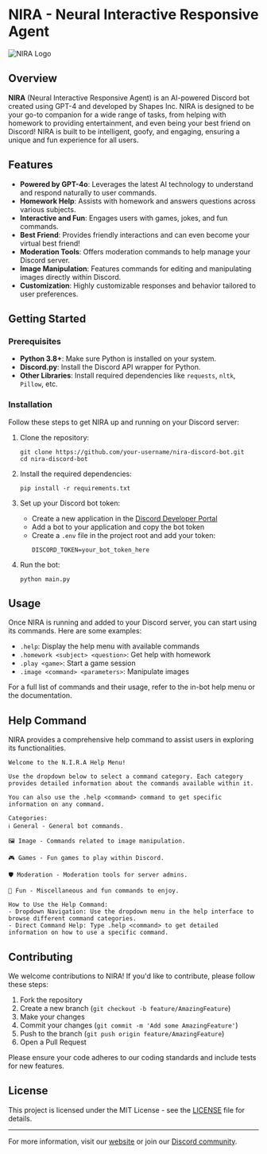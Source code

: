 # NIRA - Neural Interactive Responsive Agent

![NIRA Logo](https://i.ibb.co/VYDC8mTM/f9443ed54c7afd41f87252e934ab54a0.webp)

## Overview

**NIRA** (Neural Interactive Responsive Agent) is an AI-powered Discord bot created using GPT-4 and developed by Shapes Inc. NIRA is designed to be your go-to companion for a wide range of tasks, from helping with homework to providing entertainment, and even being your best friend on Discord! NIRA is built to be intelligent, goofy, and engaging, ensuring a unique and fun experience for all users.

## Features

- **Powered by GPT-4o**: Leverages the latest AI technology to understand and respond naturally to user commands.
- **Homework Help**: Assists with homework and answers questions across various subjects.
- **Interactive and Fun**: Engages users with games, jokes, and fun commands.
- **Best Friend**: Provides friendly interactions and can even become your virtual best friend!
- **Moderation Tools**: Offers moderation commands to help manage your Discord server.
- **Image Manipulation**: Features commands for editing and manipulating images directly within Discord.
- **Customization**: Highly customizable responses and behavior tailored to user preferences.

## Getting Started

### Prerequisites

- **Python 3.8+**: Make sure Python is installed on your system.
- **Discord.py**: Install the Discord API wrapper for Python.
- **Other Libraries**: Install required dependencies like `requests`, `nltk`, `Pillow`, etc.

### Installation

Follow these steps to get NIRA up and running on your Discord server:

1. Clone the repository:
   ```
   git clone https://github.com/your-username/nira-discord-bot.git
   cd nira-discord-bot
   ```

2. Install the required dependencies:
   ```
   pip install -r requirements.txt
   ```

3. Set up your Discord bot token:
   - Create a new application in the [Discord Developer Portal](https://discord.com/developers/applications)
   - Add a bot to your application and copy the bot token
   - Create a `.env` file in the project root and add your token:
     ```
     DISCORD_TOKEN=your_bot_token_here
     ```

4. Run the bot:
   ```
   python main.py
   ```

## Usage

Once NIRA is running and added to your Discord server, you can start using its commands. Here are some examples:

- `.help`: Display the help menu with available commands
- `.homework <subject> <question>`: Get help with homework
- `.play <game>`: Start a game session
- `.image <command> <parameters>`: Manipulate images

For a full list of commands and their usage, refer to the in-bot help menu or the documentation.

## Help Command

NIRA provides a comprehensive help command to assist users in exploring its functionalities.

```
Welcome to the N.I.R.A Help Menu!

Use the dropdown below to select a command category. Each category provides detailed information about the commands available within it.

You can also use the .help <command> command to get specific information on any command.

Categories:
ℹ️ General - General bot commands.

🖼️ Image - Commands related to image manipulation.

🎮 Games - Fun games to play within Discord.

🛡️ Moderation - Moderation tools for server admins.

🎉 Fun - Miscellaneous and fun commands to enjoy.

How to Use the Help Command:
- Dropdown Navigation: Use the dropdown menu in the help interface to browse different command categories.
- Direct Command Help: Type .help <command> to get detailed information on how to use a specific command.
```

## Contributing

We welcome contributions to NIRA! If you'd like to contribute, please follow these steps:

1. Fork the repository
2. Create a new branch (`git checkout -b feature/AmazingFeature`)
3. Make your changes
4. Commit your changes (`git commit -m 'Add some AmazingFeature'`)
5. Push to the branch (`git push origin feature/AmazingFeature`)
6. Open a Pull Request

Please ensure your code adheres to our coding standards and include tests for new features.

## License

This project is licensed under the MIT License - see the [LICENSE](LICENSE) file for details.


---

For more information, visit our [website](https://www.nira-bot.com) or join our [Discord community](https://discord.gg/MB5QnVErhr).
